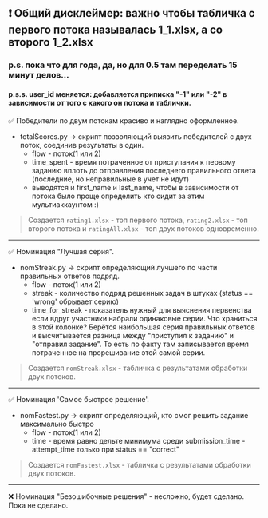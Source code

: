 ## ❗ Общий дисклеймер: важно чтобы табличка с первого потока называлась 1_1.xlsx, а со второго 1_2.xlsx

### p.s. пока что для года, да, но для 0.5 там переделать 15 минут делов...

#### p.s.s. user_id меняется: добавляется приписка "-1" или "-2" в зависимости от того с какого он потока и таблички.


✅ Победители по двум потокам красиво и наглядно оформленное.
- totalScores.py -> скрипт позволяющий выявить победителей с двух поток, соединив результаты в один.
  - flow - поток(1 или 2)
  - time_spent - время потраченное от приступания к первому заданию вплоть до отправления последнего правильного ответа (последние, но неправильные в учет не идут)
  - выводятся и first_name и last_name, чтобы в зависимости от потока было проще определить кто сидит за этим мультиаккаунтом :)

> Создается <code>rating1.xlsx</code> - топ первого потока, <code>rating2.xlsx</code> - топ второго потока и <code>ratingAll.xlsx</code> - топ двух потоков одновременно. 

---

✅ Номинация "Лучшая серия".
- nomStreak.py -> скрипт определяющий лучшего по части правильных ответов подряд.
  - flow - поток(1 или 2)
  - streak - количество подряд решенных задач в штуках (status == 'wrong' обрывает серию)
  - time_for_streak - показатель нужный для выяснения первенства если вдруг участники набрали одинаковые серии. Что храниться в этой колонке? Берётся наибольшая серия правильных ответов и высчитывается разница между "приступил к заданию" и "отправил задание". То есть по факту там записывается время потраченное на прорешивание этой самой серии. 

> Создается <code>nomStreak.xlsx</code> - табличка с результатами обработки двух потоков. 

---

✅ Номинация 'Самое быстрое решение'.
- nomFastest.py -> скрипт определяющий, кто смог решить задание максимально быстро
  - flow - поток(1 или 2)
  - time - время равно дельте минимума среди submission_time - attempt_time только при status == "correct"

> Создается <code>nomFastest.xlsx</code> - табличка с результатами обработки двух потоков. 


---

❌ Номинация "Безошибочные решения" - несложно, будет сделано. Пока не сделано.
